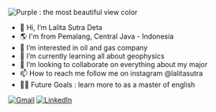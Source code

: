 
![Purple : the most beautiful view color](https://cf.shopee.co.id/file/550692c87af7deaa14a9703012abb5c3)

- 👋 Hi, I’m Lalita Sutra Deta
- 🌎 I'm from Pemalang, Central Java - Indonesia
- 👀 I’m interested in oil and gas company
- 🌱 I’m currently learning all about geophysics
- 💞️ I’m looking to collaborate on everything about my major
- 📫 How to reach me follow me on instagram @lalitasutra
- 💪🏼 Future Goals : learn more to as a master of english 

[![Gmail](https://img.shields.io/badge/-GMAIL-D14836?style=for-the-badge&logo=gmail&logoColor=white)](mailto:lalita.sutra1204@mail.ugm.ac.id)
[![LinkedIn](https://img.shields.io/badge/-LINKEDIN-0077B5?style=for-the-badge&logo=linkedin&logoColor=white)](https://www.linkedin.com/in/lalita-sutra-deta-b92522223/)





